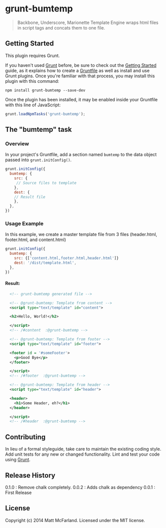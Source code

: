 # grunt-bumtemp

> Backbone, Underscore, Marionette Template Engine wraps html files in script tags and concats them to one file.

## Getting Started
This plugin requires Grunt.

If you haven't used [Grunt](http://gruntjs.com/) before, be sure to check out the [Getting Started](http://gruntjs.com/getting-started) guide, as it explains how to create a [Gruntfile](http://gruntjs.com/sample-gruntfile) as well as install and use Grunt plugins. Once you're familiar with that process, you may install this plugin with this command:

```shell
npm install grunt-bumtemp --save-dev
```

Once the plugin has been installed, it may be enabled inside your Gruntfile with this line of JavaScript:

```js
grunt.loadNpmTasks('grunt-bumtemp');
```

## The "bumtemp" task

### Overview
In your project's Gruntfile, add a section named `bumtemp` to the data object passed into `grunt.initConfig()`.

```js
grunt.initConfig({
  bumtemp: {
    src: {
     // Source files to template
    },
    dest: {
    // Result file
    },
  },
})
```

### Usage Example

In this example, we create a master template file from 3 files (header.html, footer.html, and content.html)

```js
grunt.initConfig({
  bumtemp: {
    src: {['content.html,footer.html,header.html']}
    dest: '/dist/template.html',
  },
})
```

#### Result:
```xml
  <!-- grunt-bumtemp generated file -->

  <!-- @grunt-bumtemp: Template from content -->
  <script type="text/template" id="content">

  <h2>Hello, World!</h2>

  </script>
  <!-- /#content  :@grunt-bumtemp -->

  <!-- @grunt-bumtemp: Template from footer -->
  <script type="text/template" id="footer">

  <footer id = '#someFooter'>
    <p>Good Bye</p>
  </footer>

  </script>
  <!-- /#footer  :@grunt-bumtemp -->

  <!-- @grunt-bumtemp: Template from header -->
  <script type="text/template" id="header">

  <header>
    <h1>Some Header, eh?</h1>
  </header>

  </script>
  <!-- /#header  :@grunt-bumtemp -->
```

## Contributing
In lieu of a formal styleguide, take care to maintain the existing coding style. Add unit tests for any new or changed functionality. Lint and test your code using [Grunt](http://gruntjs.com/).

## Release History
0.1.0 : Remove chalk completely.
0.0.2 : Adds chalk as dependency
0.0.1 : First Release

## License
Copyright (c) 2014 Matt McFarland. Licensed under the MIT license.
